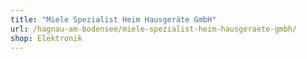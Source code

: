 ```yaml
---
title: "Miele Spezialist Heim Hausgeräte GmbH"
url: /hagnau-am-bodensee/miele-spezialist-heim-hausgeraete-gmbh/
shop: Elektronik
---
```

